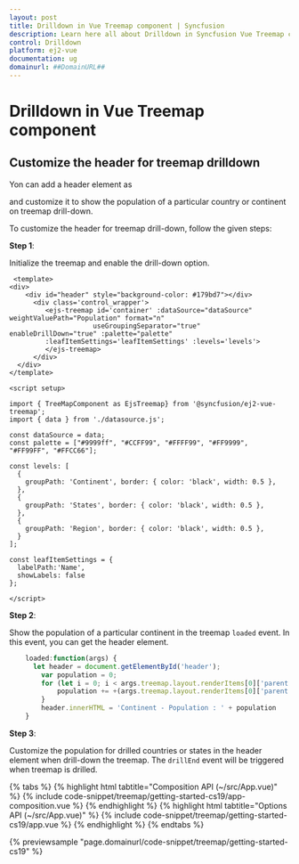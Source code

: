 ```yaml
---
layout: post
title: Drilldown in Vue Treemap component | Syncfusion
description: Learn here all about Drilldown in Syncfusion Vue Treemap component of Syncfusion Essential JS 2 and more.
control: Drilldown 
platform: ej2-vue
documentation: ug
domainurl: ##DomainURL##
---
```


# Drilldown in Vue Treemap component

<!-- markdownlint-disable MD033 -->

## Customize the header for treemap drilldown

Yon can add a header element as <div> and customize it to show the population of a particular country or continent on treemap drill-down.

To customize the header for treemap drill-down, follow the given steps:

**Step 1**:

<!-- markdownlint-disable MD031 -->
Initialize the treemap and enable the drill-down option.

```
 <template>
<div>
    <div id="header" style="background-color: #179bd7"></div>
      <div class='control_wrapper'>
         <ejs-treemap id='container' :dataSource="dataSource" weightValuePath="Population" format="n"
                     useGroupingSeparator="true" enableDrillDown="true" :palette="palette"
         :leafItemSettings='leafItemSettings' :levels='levels'>
         </ejs-treemap>
      </div>
  </div>
</template>

<script setup>

import { TreeMapComponent as EjsTreemap} from '@syncfusion/ej2-vue-treemap';
import { data } from './datasource.js';

const dataSource = data;
const palette = ["#9999ff", "#CCFF99", "#FFFF99", "#FF9999", "#FF99FF", "#FFCC66"];

const levels: [
  {
    groupPath: 'Continent', border: { color: 'black', width: 0.5 },
  },
  {
    groupPath: 'States', border: { color: 'black', width: 0.5 },
  },
  {
    groupPath: 'Region', border: { color: 'black', width: 0.5 },
  }
];

const leafItemSettings = {
  labelPath:'Name',
  showLabels: false
};

</script>
```

**Step 2**:

Show the population of a particular continent in the treemap `loaded` event. In this event, you can get the header element.

```javascript
    loaded:function(args) {
      let header = document.getElementById('header');
        var population = 0;
        for (let i = 0; i < args.treemap.layout.renderItems[0]['parent'].Continent.length; i++) {
            population += +(args.treemap.layout.renderItems[0]['parent'].Continent[i]['data'].Population);
        }
        header.innerHTML = 'Continent - Population : ' + population
    }
```

**Step 3**:

Customize the population for drilled countries or states in the header element when drill-down the treemap. The `drillEnd` event will be triggered when treemap is drilled.

{% tabs %}
{% highlight html tabtitle="Composition API (~/src/App.vue)" %}
{% include code-snippet/treemap/getting-started-cs19/app-composition.vue %}
{% endhighlight %}
{% highlight html tabtitle="Options API (~/src/App.vue)" %}
{% include code-snippet/treemap/getting-started-cs19/app.vue %}
{% endhighlight %}
{% endtabs %}
        
{% previewsample "page.domainurl/code-snippet/treemap/getting-started-cs19" %}